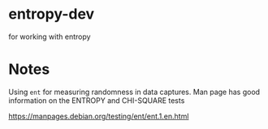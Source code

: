 # entropy-dev
for working with entropy

# Notes

Using `ent` for measuring randomness in data captures. Man page has good information on the ENTROPY and CHI-SQUARE tests

https://manpages.debian.org/testing/ent/ent.1.en.html
